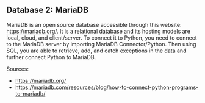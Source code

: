 ## Database 2: MariaDB

MariaDB is an open source database accessible through this website: https://mariadb.org/. It is a relational database and its hosting models are local, cloud, and client/server. To connect it to Python, you need to connect to the MariaDB server by importing MariaDB Connector/Python. Then using SQL, you are able to retrieve, add, and catch exceptions in the data and further connect Python to MariaDB.

Sources:
* https://mariadb.org/
* https://mariadb.com/resources/blog/how-to-connect-python-programs-to-mariadb/